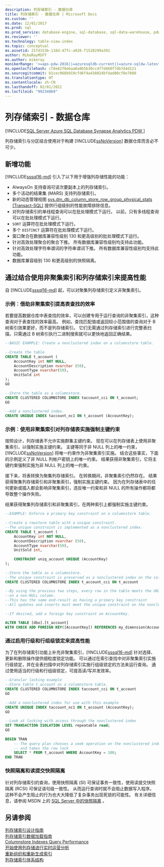 ```yaml
---
description: 列存储索引 - 数据仓库
title: 列存储索引 - 数据仓库 | Microsoft Docs
ms.custom: ''
ms.date: 12/01/2017
ms.prod: sql
ms.prod_service: database-engine, sql-database, sql-data-warehouse, pdw
ms.reviewer: ''
ms.technology: table-view-index
ms.topic: conceptual
ms.assetid: 21fd153b-116d-47fc-a926-f1528299a391
author: MikeRayMSFT
ms.author: mikeray
monikerRange: '>=aps-pdw-2016||=azuresqldb-current||=azure-sqldw-latest||>=sql-server-2016||>=sql-server-linux-2017||=azuresqldb-mi-current'
ms.openlocfilehash: cf8e82f8ebaa0a8b5b30cc4ffd460f7db7d4d121
ms.sourcegitcommit: b1cec968b919cfd6f4a438024bfdad00cf8e7080
ms.translationtype: HT
ms.contentlocale: zh-CN
ms.lasthandoff: 02/01/2021
ms.locfileid: "99234869"
---
```

# <a name="columnstore-indexes---data-warehouse"></a>列存储索引 - 数据仓库
[!INCLUDE[SQL Server Azure SQL Database Synapse Analytics PDW ](../../includes/applies-to-version/sql-asdb-asdbmi-asa-pdw.md)]

  列存储索引与分区结合使用对于构建 [!INCLUDE[ssNoVersion](../../includes/ssnoversion-md.md)] 数据仓库而言必不可少。  
  
## <a name="whats-new"></a>新增功能  
 [!INCLUDE[sssql16-md](../../includes/sssql16-md.md)] 引入了以下用于增强列存储性能的功能：  
  
-   AlwaysOn 支持查询可读次要副本上的列存储索引。  
-   多个活动的结果集 (MARS) 支持列存储索引。  
-   新的动态管理视图 [sys.dm_db_column_store_row_group_physical_stats (Transact-SQL)](../../relational-databases/system-dynamic-management-views/sys-dm-db-column-store-row-group-physical-stats-transact-sql.md) 提供行组级别的性能故障排除信息。  
-   对列存储索引的单线程查询可以在批处理模式下运行。 以前，只有多线程查询可以在批处理模式下运行。  
-   `SORT` 运算符在批处理模式下运行。  
-   多个 `DISTINCT` 运算符在批处理模式下运行。  
-   窗口聚合在数据库兼容性级别 130 和更高级别的批处理模式下运行。  
-   针对高效处理聚合的聚合下推。 所有数据库兼容性级别均支持此功能。  
-   针对高效处理字符串谓词的字符串谓词下推。 所有数据库兼容性级别均支持此功能。  
-   数据库兼容级别 130 和更高级别的快照隔离。  
  
## <a name="improve-performance-by-combining-nonclustered-and-columnstore-indexes"></a>通过结合使用非聚集索引和列存储索引来提高性能  
 自 [!INCLUDE[sssql16-md](../../includes/sssql16-md.md)] 起，可以对聚集列存储索引定义非聚集索引。   
  
### <a name="example-improve-efficiency-of-table-seeks-with-a-nonclustered-index"></a>示例︰借助非聚集索引提高表查找的效率  
 若要提高数据仓库中表查找的效率，可以创建专用于运行查询的非聚集索引，这种查询对于表查找的效率最高。 例如，查找匹配值或返回较小范围值的查询对于 B 树索引效果更好，而不是列存储索引。 它们无需通过列存储索引进行完整表扫描，只需通过 B 树索引执行二进制搜索就可以更快地返回正确结果。  
  
```sql  
--BASIC EXAMPLE: Create a nonclustered index on a columnstore table.  
  
--Create the table  
CREATE TABLE t_account (  
    AccountKey int NOT NULL,  
    AccountDescription nvarchar (50),  
    AccountType nvarchar(50),  
    UnitSold int  
);  
GO  
  
--Store the table as a columnstore.  
CREATE CLUSTERED COLUMNSTORE INDEX taccount_cci ON t_account;  
GO  
  
--Add a nonclustered index.  
CREATE UNIQUE INDEX taccount_nc1 ON t_account (AccountKey);  
```  
  
### <a name="example-use-a-nonclustered-index-to-enforce-a-primary-key-constraint-on-a-columnstore-table"></a>示例︰使用非聚集索引对列存储表实施强制主键约束  
 按照设计，列存储表不允许实施群集主键约束。 现在可以在列存储表上使用非聚集索引，以强制实施主键约束。 主键等同于非 NULL 列上的唯一约束，[!INCLUDE[ssNoVersion](../../includes/ssnoversion-md.md)] 将唯一约束作为非聚集索引实施。 结合这些事实，下面的示例定义了非 NULL 列帐户密钥上的唯一约束。 结果获得非聚集索引，它将主键约束强制实施为非 NULL 列上的唯一约束。  
  
 接下来，将表转换为聚集列存储索引。 在转换期间，非聚集索引仍然存在。 结果获得聚集列存储索引和非聚集索引，强制实施主键约束。 因为在列存储表中的任何更新或插入都会影响非聚集索引，违反唯一约束和非 NULL 的所有操作都将都导致整个操作失败。  
  
 结果获得聚集列存储索引和非聚集索引，在两种索引上都强制实施主键约束。  
  
```sql
--EXAMPLE: Enforce a primary key constraint on a columnstore table.   
  
--Create a rowstore table with a unique constraint.  
--The unique constraint is implemented as a nonclustered index.  
CREATE TABLE t_account (  
    AccountKey int NOT NULL,  
    AccountDescription nvarchar (50),  
    AccountType nvarchar(50),  
    UnitSold int,  
  
    CONSTRAINT uniq_account UNIQUE (AccountKey)  
);  
  
--Store the table as a columnstore.   
--The unique constraint is preserved as a nonclustered index on the columnstore table.  
CREATE CLUSTERED COLUMNSTORE INDEX t_account_cci ON t_account  
  
--By using the previous two steps, every row in the table meets the UNIQUE constraint  
--on a non-NULL column.  
--This has the same end-result as having a primary key constraint  
--All updates and inserts must meet the unique constraint on the nonclustered index or they will fail.  
  
--If desired, add a foreign key constraint on AccountKey.  
  
ALTER TABLE [dbo].[t_account]  
WITH CHECK ADD FOREIGN KEY([AccountKey]) REFERENCES my_dimension(Accountkey); 
```  
  
### <a name="improve-performance-by-enabling-row-level-and-row-group-level-locking"></a>通过启用行级和行组级锁定来提高性能  
 为了在列存储索引功能上补充非聚集索引，[!INCLUDE[sssql16-md](../../includes/sssql16-md.md)] 针对选择、更新和删除操作提供细粒度锁定功能。 可以通过在索引查找中对非聚集索引实施行级锁定，并在全表扫描中对列存储索引实施行组级锁定的方法来运行查询。 通过使用适当的行级和行组级锁定，可提高读/写并发效率。  
  
```sql  
--Granular locking example  
--Store table t_account as a columnstore table.  
CREATE CLUSTERED COLUMNSTORE INDEX taccount_cci ON t_account  
GO  
  
--Add a nonclustered index for use with this example  
CREATE UNIQUE INDEX taccount_nc1 ON t_account (AccountKey);  
GO  
  
--Look at locking with access through the nonclustered index  
SET TRANSACTION ISOLATION LEVEL repeatable read;  
GO  
  
BEGIN TRAN  
    -- The query plan chooses a seek operation on the nonclustered index  
    -- and takes the row lock  
    SELECT * FROM t_account WHERE AccountKey = 100;  
END TRAN  
```  
  
### <a name="snapshot-isolation-and-read-committed-snapshot-isolations"></a>快照隔离和读提交快照隔离  
 针对列存储索引的查询，使用快照隔离 (SI) 可保证事务一致性，使用读提交快照隔离 (RCSI) 可保证语句级一致性。 从而运行查询时就不会阻止数据写入程序。 这种不会产生阻止的行为也大大降低了复杂事务出现死锁的可能性。 有关详细信息，请参阅 MSDN 上的 [SQL Server 中的快照隔离](https://msdn.microsoft.com/library/tcbchxcb\(v=vs.110\).aspx) 。  
  
## <a name="see-also"></a>另请参阅  
 [列存储索引设计指南](../../relational-databases/indexes/columnstore-indexes-design-guidance.md)   
 [列存储索引数据加载指南](../../relational-databases/indexes/columnstore-indexes-data-loading-guidance.md)   
 [Columnstore Indexes Query Performance](../../relational-databases/indexes/columnstore-indexes-query-performance.md)   
 [开始使用列存储进行实时运营分析](../../relational-databases/indexes/get-started-with-columnstore-for-real-time-operational-analytics.md)   
 [重新组织和重新生成索引](../../relational-databases/indexes/reorganize-and-rebuild-indexes.md)    
 [列存储索引体系结构](../../relational-databases/sql-server-index-design-guide.md#columnstore_index) 
  
